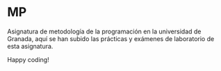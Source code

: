 # MP
Asignatura de metodología de la programación en la universidad de Granada, aquí se han subido las prácticas y exámenes de laboratorio de esta asignatura.

Happy coding!
